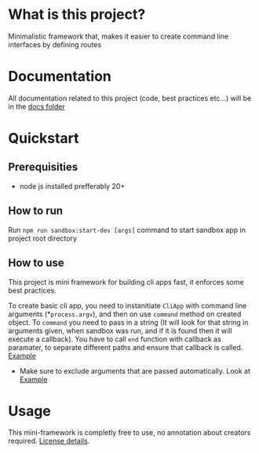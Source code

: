 # What is this project?

Minimalistic framework that, makes it easier to create command line interfaces by defining routes

# Documentation

All documentation related to this project (code, best practices etc...) will be in the [docs folder](./docs)

# Quickstart

## Prerequisities

- node js installed prefferably 20+

## How to run

Run `npm run sandbox:start-dev [args]` command to start sandbox app in project root directory

## How to use

This project is mini framework for building cli apps fast, it enforces some best practices.

To create basic cli app, you need to instanitiate `CliApp` with command line arguments (\*`process.argv`), and then on use `command` method on created object. To `command` you need to pass in a string (It will look for that string in arguments given, when sandbox was run, and if it is found then it will execute a callback). You have to call `end` function with callback as paramater, to separate different paths and ensure that callback is called. [Example](./sandbox/index.ts)

- Make sure to exclude arguments that are passed automatically. Look at [Example](./sandbox/index.ts)

# Usage

This mini-framework is completly free to use, no annotation about creators required.
[License details](./LICENSE).

